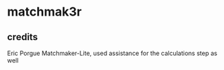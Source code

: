 # matchmak3r
## credits
Eric Porgue Matchmaker-Lite, used assistance for the calculations step as well